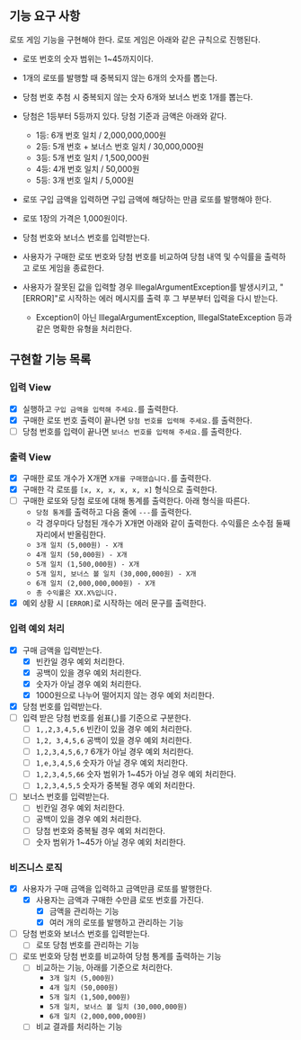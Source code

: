 ## 기능 요구 사항

로또 게임 기능을 구현해야 한다. 로또 게임은 아래와 같은 규칙으로 진행된다.

- 로또 번호의 숫자 범위는 1~45까지이다.
- 1개의 로또를 발행할 때 중복되지 않는 6개의 숫자를 뽑는다.
- 당첨 번호 추첨 시 중복되지 않는 숫자 6개와 보너스 번호 1개를 뽑는다.
- 당첨은 1등부터 5등까지 있다. 당첨 기준과 금액은 아래와 같다.
    - 1등: 6개 번호 일치 / 2,000,000,000원
    - 2등: 5개 번호 + 보너스 번호 일치 / 30,000,000원
    - 3등: 5개 번호 일치 / 1,500,000원
    - 4등: 4개 번호 일치 / 50,000원
    - 5등: 3개 번호 일치 / 5,000원

- 로또 구입 금액을 입력하면 구입 금액에 해당하는 만큼 로또를 발행해야 한다.
- 로또 1장의 가격은 1,000원이다.
- 당첨 번호와 보너스 번호를 입력받는다.
- 사용자가 구매한 로또 번호와 당첨 번호를 비교하여 당첨 내역 및 수익률을 출력하고 로또 게임을 종료한다.
- 사용자가 잘못된 값을 입력할 경우 IllegalArgumentException를 발생시키고, "[ERROR]"로 시작하는 에러 메시지를 출력 후 그 부분부터 입력을 다시 받는다.
    - Exception이 아닌 IllegalArgumentException, IllegalStateException 등과 같은 명확한 유형을 처리한다.

## 구현할 기능 목록

### 입력 View

- [x] 실행하고 `구입 금액을 입력해 주세요.`를 출력한다.
- [x] 구매한 로또 번호 출력이 끝나면 `당첨 번호를 입력해 주세요.`를 출력한다.
- [ ] 당첨 번호를 입력이 끝나면 `보너스 번호를 입력해 주세요.`를 출력한다.

### 출력 View

- [x] 구매한 로또 개수가 X개면 `X개를 구매했습니다.`를 출력한다.
- [x] 구매한 각 로또를 `[x, x, x, x, x, x]` 형식으로 출력한다.
- [ ] 구매한 로또와 당첨 로또에 대해 통계를 출력한다. 아래 형식을 따른다.
    - `당첨 통계`를 출력하고 다음 줄에 `---`를 출력한다.
    - 각 경우마다 당첨된 개수가 X개면 아래와 같이 출력한다. 수익률은 소수점 둘째 자리에서 반올림한다.
    - `3개 일치 (5,000원) - X개`
    - `4개 일치 (50,000원) - X개`
    - `5개 일치 (1,500,000원) - X개`
    - `5개 일치, 보너스 볼 일치 (30,000,000원) - X개`
    - `6개 일치 (2,000,000,000원) - X개`
    - `총 수익률은 XX.X%입니다.`
- [x] 예외 상황 시 `[ERROR]`로 시작하는 에러 문구를 출력한다.

### 입력 예외 처리

- [x] 구매 금액을 입력받는다.
    - [x] 빈칸일 경우 예외 처리한다.
    - [x] 공백이 있을 경우 예외 처리한다.
    - [x] 숫자가 아닐 경우 예외 처리한다.
    - [x] 1000원으로 나누어 떨어지지 않는 경우 예외 처리한다.
- [x] 당첨 번호를 입력받는다.
- [ ] 입력 받은 당첨 번호를 쉼표(,)를 기준으로 구분한다.
    - [ ] `1,,2,3,4,5,6` 빈칸이 있을 경우 예외 처리한다.
    - [ ] `1,2, 3,4,5,6` 공백이 있을 경우 예외 처리한다.
    - [ ] `1,2,3,4,5,6,7` 6개가 아닐 경우 예외 처리한다.
    - [ ] `1,e,3,4,5,6` 숫자가 아닐 경우 예외 처리한다.
    - [ ] `1,2,3,4,5,66` 숫자 범위가 1~45가 아닐 경우 예외 처리한다.
    - [ ] `1,2,3,4,5,5` 숫자가 중복될 경우 예외 처리한다.
- [ ] 보너스 번호를 입력받는다.
    - [ ] 빈칸일 경우 예외 처리한다.
    - [ ] 공백이 있을 경우 예외 처리한다.
    - [ ] 당첨 번호와 중복될 경우 예외 처리한다.
    - [ ] 숫자 범위가 1~45가 아닐 경우 예외 처리한다.

### 비즈니스 로직

- [x] 사용자가 구매 금액을 입력하고 금액만큼 로또를 발행한다.
    - [x] 사용자는 금액과 구매한 수만큼 로또 번호를 가진다.
        - [x] 금액을 관리하는 기능
        - [x] 여러 개의 로또를 발행하고 관리하는 기능
- [ ] 당첨 번호와 보너스 번호를 입력받는다.
    - [ ] 로또 당첨 번호를 관리하는 기능
- [ ] 로또 번호와 당첨 번호를 비교하여 당첨 통계를 출력하는 기능
    - [ ] 비교하는 기능, 아래를 기준으로 처리한다.
        - `3개 일치 (5,000원)`
        - `4개 일치 (50,000원)`
        - `5개 일치 (1,500,000원)`
        - `5개 일치, 보너스 볼 일치 (30,000,000원)`
        - `6개 일치 (2,000,000,000원)`
    - [ ] 비교 결과를 처리하는 기능